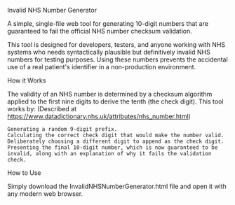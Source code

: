 Invalid NHS Number Generator

A simple, single-file web tool for generating 10-digit numbers that are guaranteed to fail the official NHS number checksum validation.

This tool is designed for developers, testers, and anyone working with NHS systems who needs syntactically plausible but definitively invalid NHS numbers for testing purposes. Using these numbers prevents the accidental use of a real patient's identifier in a non-production environment.

How it Works

The validity of an NHS number is determined by a checksum algorithm applied to the first nine digits to derive the tenth (the check digit). This tool works by:
(Described at https://www.datadictionary.nhs.uk/attributes/nhs_number.html) 

    Generating a random 9-digit prefix.
    Calculating the correct check digit that would make the number valid.
    Deliberately choosing a different digit to append as the check digit.
    Presenting the final 10-digit number, which is now guaranteed to be invalid, along with an explanation of why it fails the validation check.

How to Use

Simply download the InvalidNHSNumberGenerator.html file and open it with any modern web browser.
